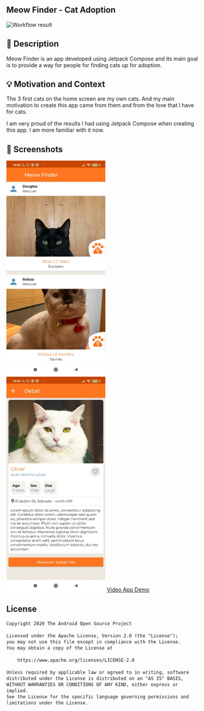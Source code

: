 ## Meow Finder - Cat Adoption

<!--- Replace <OWNER> with your Github Username and <REPOSITORY> with the name of your repository. -->
<!--- You can find both of these in the url bar when you open your repository in github. -->
![Workflow result](https://github.com/douglasramalho/meow-finder-cat-adoption/workflows/Check/badge.svg)


## :scroll: Description
Meow Finder is an app developed using Jetpack Compose and its main goal is to provide a way for people for finding cats up for adoption.


## :bulb: Motivation and Context
<!--- Optionally point readers to interesting parts of your submission. -->
<!--- What are you especially proud of? -->
The 3 first cats on the home screen are my own cats. And my main motivation to create this app came from them and from the love that I have for cats.

I am very proud of the results I had using Jetpack Compose when creating this app. I am more familiar with it now.


## :camera_flash: Screenshots
<!-- You can add more screenshots here if you like -->
<img src="/results/screenshot_1.png" width="260">&emsp;<img src="/results/screenshot_2.png" width="260">
<a href="/results/videp.mp4">Video App Demo</a>

## License
```
Copyright 2020 The Android Open Source Project

Licensed under the Apache License, Version 2.0 (the "License");
you may not use this file except in compliance with the License.
You may obtain a copy of the License at

    https://www.apache.org/licenses/LICENSE-2.0

Unless required by applicable law or agreed to in writing, software
distributed under the License is distributed on an "AS IS" BASIS,
WITHOUT WARRANTIES OR CONDITIONS OF ANY KIND, either express or implied.
See the License for the specific language governing permissions and
limitations under the License.
```
